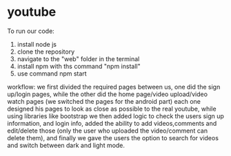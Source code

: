 # youtube

To run our code:
1. install node js
2. clone the repository
3. navigate to the "web" folder in the terminal
4. install npm with ths command "npm install"
5. use command npm start

workflow:
we first divided the required pages between us, one did the sign up/login pages,  while the other did the home page/video upload/video watch pages (we switched the pages for the android part)
each one designed his pages to look as close as possible to the real youtube, while using libraries like bootstrap
we then added logic to check the users sign up information, and login info, added the ability to add videos,comments and edit/delete those (only the user who uploaded the video/comment can delete them), and finally we gave the users the option to search for videos and switch between dark and light mode. 
